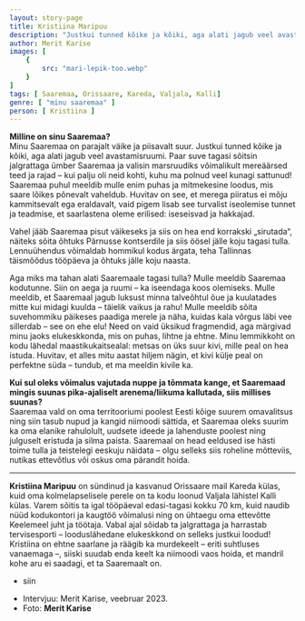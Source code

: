 ```yaml
---
layout: story-page
title: Kristiina Maripuu
description: "Justkui tunned kõike ja kõiki, aga alati jagub veel avastamisruumi."
author: Merit Karise
images: [
    {
        src: "mari-lepik-too.webp"
    }
]
tags: [ Saaremaa, Orissaare, Kareda, Valjala, Kalli]
genre: [ "minu saaremaa" ]
person: [ Kristiina ]
---
```


<!-- # {{$doc.title}} -->

**Milline on sinu Saaremaa?** \
Minu Saaremaa on parajalt väike ja piisavalt suur. Justkui tunned kõike ja kõiki, aga alati jagub veel avastamisruumi. Paar suve tagasi sõitsin jalgrattaga ümber Saaremaa ja valisin marsruudiks võimalikult mereäärsed teed ja rajad – kui palju oli neid kohti, kuhu ma polnud veel kunagi sattunud! Saaremaa puhul meeldib mulle enim puhas ja mitmekesine loodus, mis saare lõikes põnevalt vaheldub. Huvitav on see, et merega piiratus ei mõju kammitsevalt ega eraldavalt, vaid pigem lisab see turvalist iseolemise tunnet ja teadmise, et saarlastena oleme erilised: iseseisvad ja hakkajad.

Vahel jääb Saaremaa pisut väikeseks ja siis on hea end korrakski „sirutada“, näiteks sõita õhtuks Pärnusse kontserdile ja siis öösel jälle koju tagasi tulla. Lennuühendus võimaldab hommikul kodus ärgata, teha Tallinnas täismõõdus tööpäeva ja õhtuks jälle koju naasta.

Aga miks ma tahan alati Saaremaale tagasi tulla? Mulle meeldib Saaremaa kodutunne. Siin on aega ja ruumi – ka iseendaga koos olemiseks. Mulle meeldib, et Saaremaal jagub luksust minna talveõhtul õue ja kuulatades mitte kui midagi kuulda – täielik vaikus ja rahu! Mulle meeldib sõita suvehommiku päikeses paadiga merele ja näha, kuidas kala võrgus läbi vee sillerdab – see on ehe elu! Need on vaid üksikud fragmendid, aga märgivad minu jaoks elukeskkonda, mis on puhas, lihtne ja ehtne. Minu lemmikkoht on kodu lähedal maastikukaitsealal: metsas on üks suur kivi, mille peal on hea istuda. Huvitav, et alles mitu aastat hiljem nägin, et kivi külje peal on perfektne süda – tundub, et ma meeldin kivile ka.

**Kui sul oleks võimalus vajutada nuppe ja tõmmata kange, et Saaremaad mingis suunas pika-ajaliselt arenema/liikuma kallutada, siis millises suunas?** \
Saaremaa vald on oma territooriumi poolest Eesti kõige suurem omavalitsus ning siin tasub nupud ja kangid niimoodi sättida, et Saaremaa oleks suurim ka oma elanike rahulolult, uudsete ideede ja lahenduste poolest ning julguselt eristuda ja silma paista. Saaremaal on head eeldused ise hästi toime tulla ja teistelegi eeskuju näidata – olgu selleks siis roheline mõtteviis, nutikas ettevõtlus või oskus oma pärandit hoida.

* * *

**Kristiina Maripuu** on sündinud ja kasvanud Orissaare mail Kareda külas, kuid oma kolmelapselisele perele on ta kodu loonud Valjala lähistel Kalli külas. Varem sõitis ta igal tööpäeval edasi-tagasi kokku 70 km, kuid naudib nüüd kodukontori ja kaugtöö võimalusi ning on ühtaegu oma ettevõtte Keelemeel juht ja töötaja. Vabal ajal sõidab ta jalgrattaga ja harrastab tervisesporti – looduslähedane elukeskkond on selleks justkui loodud! Kristiina on ehtne saarlane ja räägib ka murdekeelt – eriti suhtluses vanaemaga –, siiski suudab enda keelt ka niimoodi vaos hoida, et mandril kohe aru ei saadagi, et ta Saaremaalt on.

<story-author :author="author"></story-author>

<details-wrapper summary="Mis mõtted tekkisid?">

- siin

</details-wrapper>

<details-wrapper summary="Allikad" class="text-sm" icon="icon-park-outline:document-folder">

- Intervjuu: Merit Karise, veebruar 2023.
- Foto: **Merit Karise**

</details-wrapper>
